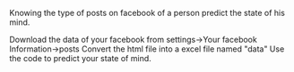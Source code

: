 Knowing the type of posts on facebook of a person predict the state of his mind.

Download the data of your facebook from settings->Your facebook Information->posts
Convert the html file into a excel file named "data"
Use the code to predict your state of mind.
